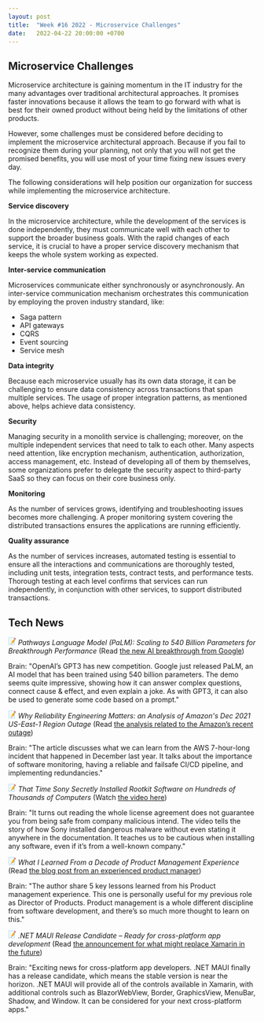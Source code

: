 ```yaml
---
layout: post
title:  "Week #16 2022 - Microservice Challenges"
date:   2022-04-22 20:00:00 +0700
---
```


## Microservice Challenges

Microservice architecture is gaining momentum in the IT industry for the many advantages over traditional architectural approaches. It promises faster innovations because it allows the team to go forward with what is best for their owned product without being held by the limitations of other products.

However, some challenges must be considered before deciding to implement the microservice architectural approach. Because if you fail to recognize them during your planning, not only that you will not get the promised benefits, you will use most of your time fixing new issues every day.

The following considerations will help position our organization for success while implementing the microservice architecture.

**Service discovery**

In the microservice architecture, while the development of the services is done independently, they must communicate well with each other to support the broader business goals. With the rapid changes of each service, it is crucial to have a proper service discovery mechanism that keeps the whole system working as expected.

**Inter-service communication**

Microservices communicate either synchronously or asynchronously. An inter-service communication mechanism orchestrates this communication by employing the proven industry standard, like:

- Saga pattern
- API gateways
- CQRS
- Event sourcing
- Service mesh

**Data integrity**

Because each microservice usually has its own data storage, it can be challenging to ensure data consistency across transactions that span multiple services. The usage of proper integration patterns, as mentioned above, helps achieve data consistency.

**Security**

Managing security in a monolith service is challenging; moreover, on the multiple independent services that need to talk to each other. Many aspects need attention, like encryption mechanism, authentication, authorization, access management, etc.
Instead of developing all of them by themselves, some organizations prefer to delegate the security aspect to third-party SaaS so they can focus on their core business only.

**Monitoring**

As the number of services grows, identifying and troubleshooting issues becomes more challenging. A proper monitoring system covering the distributed transactions ensures the applications are running efficiently.

**Quality assurance**

As the number of services increases, automated testing is essential to ensure all the interactions and communications are thoroughly tested, including unit tests, integration tests, contract tests, and performance tests.
Thorough testing at each level confirms that services can run independently, in conjunction with other services, to support distributed transactions.

## Tech News

![memo](/assets/images/memo16.png) *Pathways Language Model (PaLM): Scaling to 540 Billion Parameters for Breakthrough Performance* (Read [the new AI breakthrough from Google](https://ai.googleblog.com/2022/04/pathways-language-model-palm-scaling-to.html))

Brain: "OpenAI’s GPT3 has new competition. Google just released PaLM, an AI model that has been trained using 540 billion parameters. The demo seems quite impressive, showing how it can answer complex questions, connect cause & effect, and even explain a joke. As with GPT3, it can also be used to generate some code based on a prompt."

![memo](/assets/images/memo16.png) *Why Reliability Engineering Matters: an Analysis of Amazon's Dec 2021 US-East-1 Region Outage* (Read [the analysis related to the Amazon’s recent outage](https://www.gremlin.com/blog/analysis-amazon-dec-2021-us-east-1-region-outage/))

Brain: "The article discusses what we can learn from the AWS 7-hour-long incident that happened in December last year. It talks about the importance of software monitoring, having a reliable and failsafe CI/CD pipeline, and implementing redundancies."

![memo](/assets/images/memo16.png) *That Time Sony Secretly Installed Rootkit Software on Hundreds of Thousands of Computers* (Watch [the video here](https://www.youtube.com/watch?v=imMRzBzQm1U))

Brain: "It turns out reading the whole license agreement does not guarantee you from being safe from company malicious intend. The video tells the story of how Sony installed dangerous malware without even stating it anywhere in the documentation. It teaches us to be cautious when installing any software, even if it’s from a well-known company."

![memo](/assets/images/memo16.png) *What I Learned From a Decade of Product Management Experience* (Read [the blog post from an experienced product manager](https://medium.com/serious-scrum/what-i-learned-from-a-decade-of-product-management-experience-c5b6415f9c5))

Brain: "The author share 5 key lessons learned from his Product management experience. This one is personally useful for my previous role as Director of Products. Product management is a whole different discipline from software development, and there’s so much more thought to learn on this."

![memo](/assets/images/memo16.png) *.NET MAUI Release Candidate – Ready for cross-platform app development* (Read [the announcement for what might replace Xamarin in the future](https://devblogs.microsoft.com/dotnet/dotnet-maui-rc-1/))

Brain: "Exciting news for cross-platform app developers. .NET MAUI finally has a release candidate, which means the stable version is near the horizon. .NET MAUI will provide all of the controls available in Xamarin, with additional controls such as BlazorWebView, Border, GraphicsView, MenuBar, Shadow, and Window. It can be considered for your next cross-platform apps."